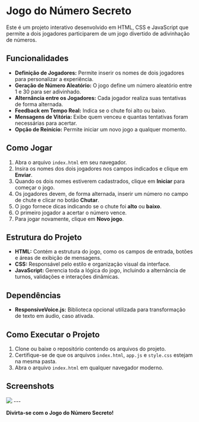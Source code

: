 # Jogo do Número Secreto

Este é um projeto interativo desenvolvido em HTML, CSS e JavaScript que permite a dois jogadores participarem de um jogo divertido de adivinhação de números.

## Funcionalidades

- **Definição de Jogadores:** Permite inserir os nomes de dois jogadores para personalizar a experiência.
- **Geração de Número Aleatório:** O jogo define um número aleatório entre 1 e 30 para ser adivinhado.
- **Alternância entre os Jogadores:** Cada jogador realiza suas tentativas de forma alternada.
- **Feedback em Tempo Real:** Indica se o chute foi alto ou baixo.
- **Mensagens de Vitória:** Exibe quem venceu e quantas tentativas foram necessárias para acertar.
- **Opção de Reinício:** Permite iniciar um novo jogo a qualquer momento.

## Como Jogar

1. Abra o arquivo `index.html` em seu navegador.
2. Insira os nomes dos dois jogadores nos campos indicados e clique em **Enviar**.
3. Quando os dois nomes estiverem cadastrados, clique em **Iniciar** para começar o jogo.
4. Os jogadores devem, de forma alternada, inserir um número no campo de chute e clicar no botão **Chutar**.
5. O jogo fornece dicas indicando se o chute foi **alto** ou **baixo**.
6. O primeiro jogador a acertar o número vence.
7. Para jogar novamente, clique em **Novo jogo**.

## Estrutura do Projeto

- **HTML:** Contém a estrutura do jogo, como os campos de entrada, botões e áreas de exibição de mensagens.
- **CSS:** Responsável pelo estilo e organização visual da interface.
- **JavaScript:** Gerencia toda a lógica do jogo, incluindo a alternância de turnos, validações e interações dinâmicas.

## Dependências

- **ResponsiveVoice.js:** Biblioteca opcional utilizada para transformação de texto em áudio, caso ativada.

## Como Executar o Projeto

1. Clone ou baixe o repositório contendo os arquivos do projeto.
2. Certifique-se de que os arquivos `index.html`, `app.js` e `style.css` estejam na mesma pasta.
3. Abra o arquivo `index.html` em qualquer navegador moderno.


## Screenshots

<img src="https://i.imgur.com/WBh9ExA.png"/>
---

**Divirta-se com o Jogo do Número Secreto!**

